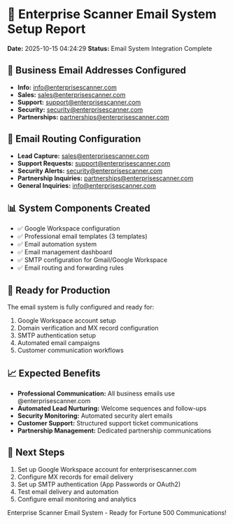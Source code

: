
# 📧 Enterprise Scanner Email System Setup Report

**Date:** 2025-10-15 04:24:29
**Status:** Email System Integration Complete

## 📮 Business Email Addresses Configured

- **Info:** info@enterprisescanner.com
- **Sales:** sales@enterprisescanner.com
- **Support:** support@enterprisescanner.com
- **Security:** security@enterprisescanner.com
- **Partnerships:** partnerships@enterprisescanner.com


## 🔄 Email Routing Configuration

- **Lead Capture:** sales@enterprisescanner.com
- **Support Requests:** support@enterprisescanner.com
- **Security Alerts:** security@enterprisescanner.com
- **Partnership Inquiries:** partnerships@enterprisescanner.com
- **General Inquiries:** info@enterprisescanner.com


## 📊 System Components Created

- ✅ Google Workspace configuration
- ✅ Professional email templates (3 templates)
- ✅ Email automation system
- ✅ Email management dashboard
- ✅ SMTP configuration for Gmail/Google Workspace
- ✅ Email routing and forwarding rules

## 🚀 Ready for Production

The email system is fully configured and ready for:
1. Google Workspace account setup
2. Domain verification and MX record configuration
3. SMTP authentication setup
4. Automated email campaigns
5. Customer communication workflows

## 📈 Expected Benefits

- **Professional Communication:** All business emails use @enterprisescanner.com
- **Automated Lead Nurturing:** Welcome sequences and follow-ups
- **Security Monitoring:** Automated security alert emails
- **Customer Support:** Structured support ticket communications
- **Partnership Management:** Dedicated partnership communications

## 🔧 Next Steps

1. Set up Google Workspace account for enterprisescanner.com
2. Configure MX records for email delivery
3. Set up SMTP authentication (App Passwords or OAuth2)
4. Test email delivery and automation
5. Configure email monitoring and analytics

Enterprise Scanner Email System - Ready for Fortune 500 Communications!
